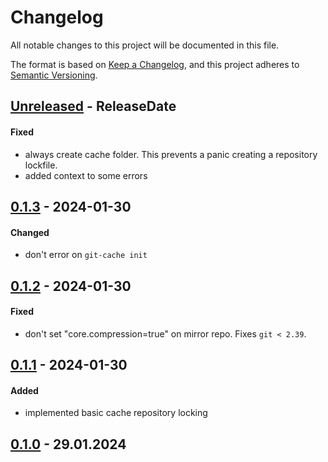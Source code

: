 # Changelog

All notable changes to this project will be documented in this file.

The format is based on [Keep a Changelog](https://keepachangelog.com/en/1.0.0/),
and this project adheres to [Semantic Versioning](https://semver.org/spec/v2.0.0.html).

<!-- next-header -->

## [Unreleased] - ReleaseDate

#### Fixed

- always create cache folder. This prevents a panic creating a repository
  lockfile.
- added context to some errors

## [0.1.3] - 2024-01-30

#### Changed

- don't error on `git-cache init`

## [0.1.2] - 2024-01-30

#### Fixed

- don't set "core.compression=true" on mirror repo. Fixes `git < 2.39`.

## [0.1.1] - 2024-01-30

#### Added

- implemented basic cache repository locking

## [0.1.0] - 29.01.2024

<!-- next-url -->
[Unreleased]: https://github.com/assert-rs/predicates-rs/compare/0.1.3...HEAD
[0.1.3]: https://github.com/assert-rs/predicates-rs/compare/0.1.2...0.1.3
[0.1.2]: https://github.com/assert-rs/predicates-rs/compare/0.1.1...0.1.2
[0.1.1]: https://github.com/assert-rs/predicates-rs/compare/0.1.0...0.1.1
[0.1.0]: https://github.com/kaspar030/laze/releases/tag/0.1.0
